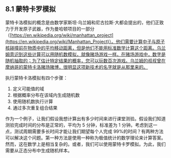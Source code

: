 ## 8.1 蒙特卡罗模拟

蒙特卡洛模拟的概念是由数学家斯坦·乌兰姆和尼古拉斯·大都会提出的，他们正致力于开发原子武器，作为曼哈顿项目的一部分（[https://en.wikipedia.org/wiki/manhattan_project](https://en.wikipedia.org/wiki/Manhattan_Project)）。他们需要计算中子与原子核碰撞前在物质中的平均移动距离，但是他们不能用标准数学计算这个距离。乌兰姆意识到这些计算可以用随机数模拟，就像赌场游戏一样。在赌场游戏中，数字是随机抽取的；为了估计特定结果的概率，您可以玩数百次游戏。乌兰姆的叔叔曾在摩纳哥的蒙特卡洛赌场赌博，很明显这项新技术的名字就是从那里来的。

执行蒙特卡洛模拟有四个步骤：

1.  定义可能值的域
2.  根据概率分布在该域内生成随机数
3.  使用随机数执行计算
4.  通过多次重复组合结果

作为一个例子，让我们假设我想计算出有多少时间来进行课堂测验。假设我们知道测验完成时间的分布是正常的，平均为 5 分钟，标准差为 1 分钟。考虑到这一点，测试周期需要多长时间才能让我们期望每个人完成 99%的时间？有两种方法可以解决这个问题。第一种方法是使用一种称为极值统计的数学理论来计算答案。然而，这在数学上是相当复杂的。或者，我们可以使用蒙特卡罗模拟。为此，我们需要从正态分布中生成随机样本。